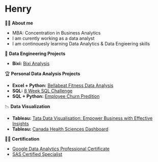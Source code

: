 # Henry


:man_student: **About me**
- MBA: Concentration in Business Analytics
- I am curently working as a data analyst
- I am continouesly learning Data Analytics & Data Engieering skills

:monocle_face: **Data Engineering Projects**
- **Bixi:** [Bixi Analysis](https://github.com/cyangg/Bellabeat-Fitness-Data-Analysis)

🏆 **Personal Data Analysis Projects**
- **Excel + Python:** [Bellabeat Fitness Data Analysis](https://github.com/cyangg/Bellabeat-Fitness-Data-Analysis)
- **SQL:** [8 Week SQL Challenge](https://github.com/cyangg/cyangg-8-Week-SQL-Challenge)
- **SQL + Python:** [Employee Churn Predition](https://github.com/cyangg/Employee-Churn-Prediction)

📉 **Data Visualization**
- **Tableau:** [Tata Data Visualisation: Empower Business with Effective Insights](https://github.com/cyangg/Tata-Data-Visualisation-Empower-Business-with-Effective-Insights)
- **Tableau:** [Canada Health Sciences Dashboard](https://github.com/cyangg/Canada-Health-Sciences-Dashboard)

👨‍💻 **Certification**
- [Google Data Analytics Professional Certificate](https://www.credly.com/badges/c153ca5b-1060-494f-8d5a-130edd3b4688/linked_in_profile)
- [SAS Certified Specialist](https://www.credly.com/badges/c49f3e5d-679e-46bc-9ac5-64497cb94085)
